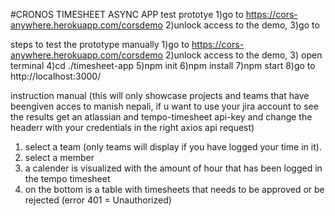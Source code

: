 #CRONOS TIMESHEET ASYNC APP
test prototye
1)go to https://cors-anywhere.herokuapp.com/corsdemo
2)unlock access to the demo,
3)go to 

steps to test the prototype manually
1)go to https://cors-anywhere.herokuapp.com/corsdemo
2)unlock access to the demo,
3) open terminal
4)cd ./timesheet-app
5)npm init
6)npm install
7)npm start
8)go to http://localhost:3000/

instruction manual
(this will only showcase projects and teams that have beengiven acces to manish nepali, 
if u want to use your jira account to see the results
get an atlassian and tempo-timesheet api-key and change the headerr with your credentials in the right axios api request)
1) select a team (only teams will display if you have logged your time in it).
2) select a member 
3) a calender is visualized with the amount of hour that has been logged in the tempo timesheet
4) on the bottom is a table with timesheets that needs to be approved or be rejected (error 401 = Unauthorized)



